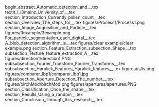 begin_abstract_Automatic_detection_and__.tex
textit_1_i3mainz_University_of__.tex
section_Introduction_Currently_pollen_count__.tex
section_Overview_The_steps_for__.tex
figures/Process1/Process1.png
section_Image_Acquisition_and_Particle__.tex
figures/3example/3example.png
For_particle_segmentation_each_digital__.tex
A_blob_detection_algorithm_is__.tex
figures/clear example/clear example.png
section_Feature_Extraction_subsection_Shape__.tex
subsection_Texture_feature_extraction_A__.tex
figures/direction1/direction1.PNG
subsubsection_Fourier_Transform_Fourier_Transforms__.tex
subsubsection_Haralick_Features_Haralick_features__.tex
figures/is/is.png
figures/comparer_lbp1/comparer_lbp1.jpg
subsubsection_Aperture_Detection_The_number__.tex
figures/birchMod/birchMod.png
figures/apertures/apertures.PNG
section_Classification_Once_the_shape__.tex
section_Results_Using_a_random__.tex
section_Conclusion_Through_this_research__.tex
  
  
  
  